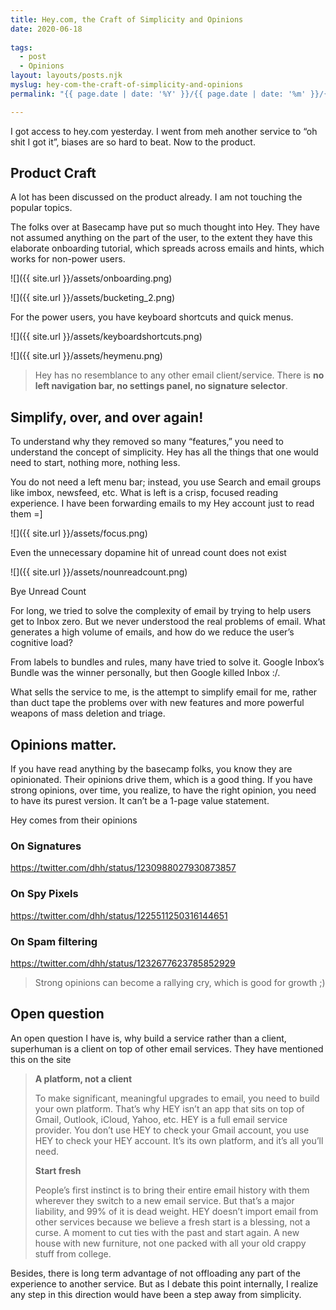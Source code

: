 ```yaml
---
title: Hey.com, the Craft of Simplicity and Opinions
date: 2020-06-18
 
tags: 
  - post
  - Opinions
layout: layouts/posts.njk
myslug: hey-com-the-craft-of-simplicity-and-opinions
permalink: "{{ page.date | date: '%Y' }}/{{ page.date | date: '%m' }}/{{ page.date | date: '%d' }}/{{ myslug | slug }}/index.html"

---
```


‪I got access to hey.com yesterday. I went from meh another service to “oh shit I got it”, biases are so hard to beat. Now to the product.

## Product Craft

A lot has been discussed on the product already. I am not touching the popular topics.

‪The folks over at Basecamp have put so much thought into Hey. They have not assumed anything on the part of the user, to the extent they have this elaborate onboarding tutorial, which spreads across emails and hints, which works for non-power users. 

![]({{ site.url }}/assets/onboarding.png)

![]({{ site.url }}/assets/bucketing_2.png)

For the power users, you have keyboard shortcuts and quick menus.

![]({{ site.url }}/assets/keyboardshortcuts.png)

![]({{ site.url }}/assets/heymenu.png)

> Hey has no resemblance to any other email client/service. There is **no left navigation bar, no settings panel, no signature selector**.

## Simplify, over, and over again!

To understand why they removed so many “features,” you need to understand the concept of simplicity. Hey has all the things that one would need to start, nothing more, nothing less. 

You do not need a left menu bar; instead, you use Search and email groups like imbox, newsfeed, etc. What is left is a crisp, focused reading experience. I have been forwarding emails to my Hey account just to read them =\]

![]({{ site.url }}/assets/focus.png)

Even the unnecessary dopamine hit of unread count does not exist

![]({{ site.url }}/assets/nounreadcount.png)

Bye Unread Count

For long, we tried to solve the complexity of email by trying to help users get to Inbox zero. But we never understood the real problems of email. What generates a high volume of emails, and how do we reduce the user’s cognitive load? 

From labels to bundles and rules, many have tried to solve it. Google Inbox’s Bundle was the winner personally, but then Google killed Inbox :/.

What sells the service to me, is the attempt to simplify email for me, rather than duct tape the problems over with new features and more powerful weapons of mass deletion and triage.

## Opinions matter.

If you have read anything by the basecamp folks, you know they are opinionated. Their opinions drive them, which is a good thing. If you have strong opinions, over time, you realize, to have the right opinion, you need to have its purest version. It can’t be a 1-page value statement. 

Hey comes from their opinions 

### On Signatures

https://twitter.com/dhh/status/1230988027930873857

### On Spy Pixels

https://twitter.com/dhh/status/1225511250316144651

### On Spam filtering

https://twitter.com/dhh/status/1232677623785852929

> Strong opinions can become a rallying cry, which is good for growth ;)

## Open question

An open question I have is, why build a service rather than a client, superhuman is a client on top of other email services. They have mentioned this on the site

> **A platform, not a client**
> 
> To make significant, meaningful upgrades to email, you need to build your own platform. That’s why HEY isn’t an app that sits on top of Gmail, Outlook, iCloud, Yahoo, etc. HEY is a full email service provider. You don’t use HEY to check your Gmail account, you use HEY to check your HEY account. It’s its own platform, and it’s all you’ll need.
> 
> **Start fresh**
> 
> People’s first instinct is to bring their entire email history with them wherever they switch to a new email service. But that’s a major liability, and 99% of it is dead weight. HEY doesn’t import email from other services because we believe a fresh start is a blessing, not a curse. A moment to cut ties with the past and start again. A new house with new furniture, not one packed with all your old crappy stuff from college.

Besides, there is long term advantage of not offloading any part of the experience to another service. But as I debate this point internally, I realize any step in this direction would have been a step away from simplicity.
